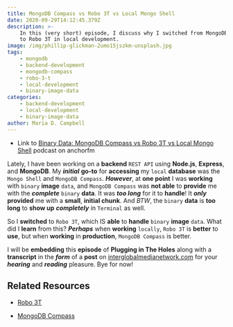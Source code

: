 ```yaml
---
title: MongoDB Compass vs Robo 3T vs Local Mongo Shell
date: 2020-09-29T14:12:45.379Z
description: >-
    In this (very short) episode, I discuss why I switched from MongoDB Compass
    to Robo 3T in local development.
image: /img/phillip-glickman-2umo15jszkm-unsplash.jpg
tags:
    - mongodb
    - backend-development
    - mongodb-compass
    - robo-3-t
    - local-development
    - binary-image-data
categories:
    - backend-development
    - local-development
    - binary-image-data
author: Maria D. Campbell
---
```


-   Link to
    [Binary Data: MongoDB Compass vs Robo 3T vs Local Mongo Shell](https://anchor.fm/maria-campbell/episodes/Binary-Data-MongoDB-Compass-vs-Robo-3T-vs-Local-Mongo-Shell-ekbfqu)
    podcast on anchorfm

Lately, I have been working on a **backend** `REST API` using **Node.js**,
**Express**, and **MongoDB**. My **_initial_** **go-to** for **accessing** my
`local` **database** was the `Mongo Shell` and `MongoDB Compass`. **_However_**,
at **one point** I was **working** with `binary` **image** `data`, and
`MongoDB Compass` was **not able** to **provide** me with the **_complete_**
`binary` **data**. It was **_too long_** for it to **handle**! It **_only_**
**provided** me with a **small**, **initial chunk**. And _BTW_, the `binary`
**data** is **too long** to **show up** **_completely_** in `Terminal` as well.

So I **switched** to `Robo 3T`, which IS **able** to **handle** `binary`
**image** `data`. What did I **learn** from this? **_Perhaps_** when **working**
`locally`, `Robo 3T` is **better** to **use**, but when **working** in
**production**, `MongoDB Compass` is better.

I will be **embedding** this **episode** of **Plugging in The Holes** along with
a **transcript** in the **_form_** of a **post** on
[interglobalmedianetwork.com](https://www.interglobalmedianetwork.com/) for your
**_hearing_** and **_reading_** pleasure. Bye for now!

## Related Resources

-   [Robo 3T](https://robomongo.org/)

-   [MongoDB Compass](https://www.mongodb.com/products/compass)
